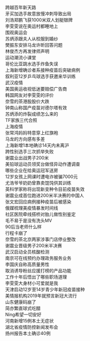 跨越百年新天路  
牙买加选手故意放慢冲刺导致出局  
刘浩郑鹏飞获1000米双人划艇银牌  
李雯雯说在奥运村都睡地上  
围观奥运会  
苏炳添跟夫人从校服到婚纱  
樊振东安排马龙许昕回答问题  
林俊杰方再发律师声明  
运动潮流小课堂  
哥伦比亚跳水选手炸鱼失误  
上海新增确诊者系接种疫苗后突破病例  
叙利亚12岁乒乓球选手获邀来华训练  
武汉疫情  
美国奥运收视低迷要赔偿广告商  
韩国网友对李雯雯的评价  
奈雪的茶港股股价大跌  
钟南山称国产疫苗对德尔塔有效  
苏炳添的炸裂成绩怎么来的  
TF家族三代合照  
上海疫情  
张常鸿妈妈特意穿上红旗袍  
马龙的方向感有多差  
上海新增1本地确诊14天内未离沪  
跨性别选手三次抓举失败  
谢震业出战男子200米  
美铅球运动员领奖台做怪异动作遭调查  
哪些企业在给奥运冠军送房  
12岁女孩上网课时遭电诈被骗7000元  
尤浩爷爷奶奶曾靠卖馄饨供其训练  
英科学家称将出现新变种令目前疫苗失效  
谢震业成首位跑进200米半决赛的中国人  
张文宏回应病例接种疫苗后被感染  
俄媒梳理美疫情暴发时间线  
社区医院牵线搭桥对胎儿做性别鉴定  
毛不易于是没有洗头MV  
90后当老师什么样  
行程卡崩了  
奈雪的茶北京两家涉事门店停业整改  
谢震业晋级男子200米半决赛  
武汉启动全员核酸检测  
南京可在线预约办理政务服务业务  
李国庆自称高质量男性  
取消诱导粉丝应援打榜的产品功能  
工作十年后悟出了哪些职场道理  
李雯雯大身材小可爱就是我  
天津启动12岁至14岁青少年新冠疫苗接种  
美情报机构2019年就预言新冠大流行  
山东健康码崩了  
简亦繁直球式吃醋  
Ning希望一切安好  
河南新增15例本土无症状  
湖北省疫情防控新闻发布会  
扬州报告本土确诊40例  
